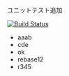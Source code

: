ユニットテスト追加

[![Build Status](https://travis-ci.org/va034600/sample-github.png?branch=master)](https://travis-ci.org/va034600/sample-github)

- aaab
- cde
- ok
- rebase12
- r345